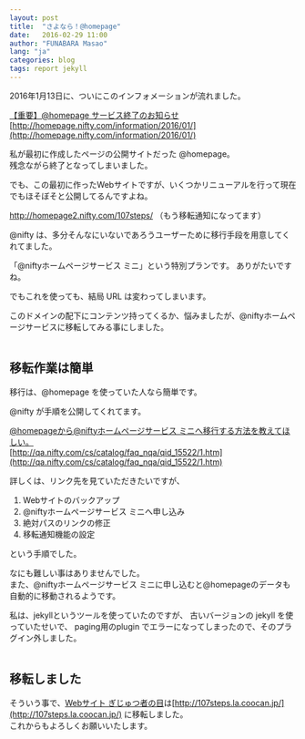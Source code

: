 ```yaml
---
layout: post
title:  "さよなら！@homepage"
date:   2016-02-29 11:00
author: "FUNABARA Masao"
lang: "ja"
categories: blog
tags: report jekyll
---
```


2016年1月13日に、ついにこのインフォメーションが流れました。

[【重要】@homepage サービス終了のお知らせ](http://homepage.nifty.com/information/2016/01/)  
[http://homepage.nifty.com/information/2016/01/](http://homepage.nifty.com/information/2016/01/)

私が最初に作成したページの公開サイトだった @homepage。  
残念ながら終了となってしまいました。

でも、この最初に作ったWebサイトですが、いくつかリニューアルを行って現在でもほそぼそと公開してるんですよね。

http://homepage2.nifty.com/107steps/ （もう移転通知になってます）

@nifty は、多分そんなにいないであろうユーザーために移行手段を用意してくれてました。

「@niftyホームページサービス ミニ」という特別プランです。
ありがたいですね。

でもこれを使っても、結局 URL は変わってしまいます。

このドメインの配下にコンテンツ持ってくるか、悩みましたが、@niftyホームページサービスに移転してみる事にしました。
<br><br>

## 移転作業は簡単

移行は、@homepage を使っていた人なら簡単です。

@nifty が手順を公開してくれてます。

[@homepageから@niftyホームページサービス ミニへ移行する方法を教えてほしい。](http://qa.nifty.com/cs/catalog/faq_nqa/qid_15522/1.htm)  
[http://qa.nifty.com/cs/catalog/faq_nqa/qid_15522/1.htm](http://qa.nifty.com/cs/catalog/faq_nqa/qid_15522/1.htm)

詳しくは、リンク先を見ていただきたいですが、

1. Webサイトのバックアップ
2. @niftyホームページサービス ミニへ申し込み
3. 絶対パスのリンクの修正
4. 移転通知機能の設定

という手順でした。

なにも難しい事はありませんでした。  
また、@niftyホームページサービス ミニに申し込むと@homepageのデータも自動的に移動されるようです。

私は、jekyllというツールを使っていたのですが、
古いバージョンの jekyll を使っていたせいで、 paging用のplugin でエラーになってしまったので、そのプラグイン外しました。
<br><br>

## 移転しました

そういう事で、[Webサイト ぎじゅつ者の目](http://107steps.la.coocan.jp/)は[http://107steps.la.coocan.jp/](http://107steps.la.coocan.jp/) に移転しました。  
これからもよろしくお願いいたします。
